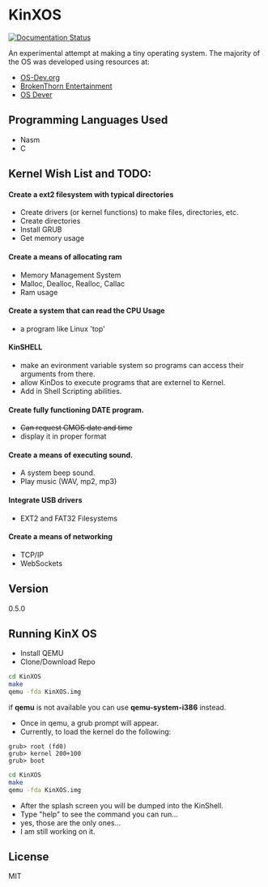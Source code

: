 KinXOS
======
[![Documentation Status](https://readthedocs.org/projects/kinxos/badge/?version=latest)](http://kinxos.readthedocs.io/en/latest/?badge=latest)

An experimental attempt at making a tiny operating system. The majority of the OS was developed using resources at:
* [OS-Dev.org]
* [BrokenThorn Entertainment]
* [OS Dever]

Programming Languages Used
-----
* Nasm 
* C

Kernel Wish List and TODO:
-----

#### Create a ext2 filesystem with typical directories
* Create drivers (or kernel functions) to make files, directories, etc.
* Create directories
* Install GRUB
* Get memory usage

#### Create a means of allocating ram
* Memory Management System
* Malloc, Dealloc, Realloc, Callac
* Ram usage 

#### Create a system that can read the CPU Usage
* a program like Linux 'top'

#### KinSHELL
* make an evironment variable system so programs can access their arguments from there.
* allow KinDos to execute programs that are externel to Kernel. 
* Add in Shell Scripting abilities.

#### Create fully functioning DATE program.
* ~~Can request CMOS date and time~~
* display it in proper format

#### Create a means of executing sound.
* A system beep sound.
* Play music (WAV, mp2, mp3)

#### Integrate USB drivers
* EXT2 and FAT32 Filesystems

#### Create a means of networking 
* TCP/IP
* WebSockets


Version
----
0.5.0


Running KinX OS
-----------
* Install QEMU
* Clone/Download Repo

```sh
cd KinXOS
make
qemu -fda KinXOS.img
```
if **qemu** is not available you can use **qemu-system-i386** instead.

* Once in qemu, a grub prompt will appear.
* Currently, to load the kernel do the following:

```
grub> root (fd0)
grub> kernel 200+100
grub> boot
```

```sh
cd KinXOS
make
qemu -fda KinXOS.img
```
* After the splash screen you will be dumped into the KinShell.
* Type "help" to see the command you can run... 
* yes, those are the only ones... 
* I am still working on it.

License
----
MIT

[BrokenThorn Entertainment]:http://www.brokenthorn.com/
[OS Dever]:http://www.osdever.net/tutorials/
[OS-Dev.org]:http://wiki.osdev.org/
